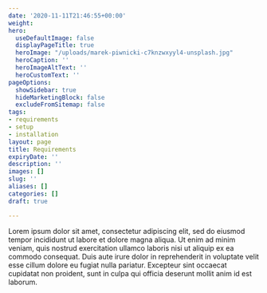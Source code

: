 ```yaml
---
date: '2020-11-11T21:46:55+00:00'
weight: 
hero:
  useDefaultImage: false
  displayPageTitle: true
  heroImage: "/uploads/marek-piwnicki-c7knzwxyyl4-unsplash.jpg"
  heroCaption: ''
  heroImageAltText: ''
  heroCustomText: ''
pageOptions:
  showSidebar: true
  hideMarketingBlock: false
  excludeFromSitemap: false
tags:
- requirements
- setup
- installation
layout: page
title: Requirements
expiryDate: ''
description: ''
images: []
slug: ''
aliases: []
categories: []
draft: true

---
```

Lorem ipsum dolor sit amet, consectetur adipiscing elit, sed do eiusmod tempor incididunt ut labore et dolore magna aliqua. Ut enim ad minim veniam, quis nostrud exercitation ullamco laboris nisi ut aliquip ex ea commodo consequat. Duis aute irure dolor in reprehenderit in voluptate velit esse cillum dolore eu fugiat nulla pariatur. Excepteur sint occaecat cupidatat non proident, sunt in culpa qui officia deserunt mollit anim id est laborum.